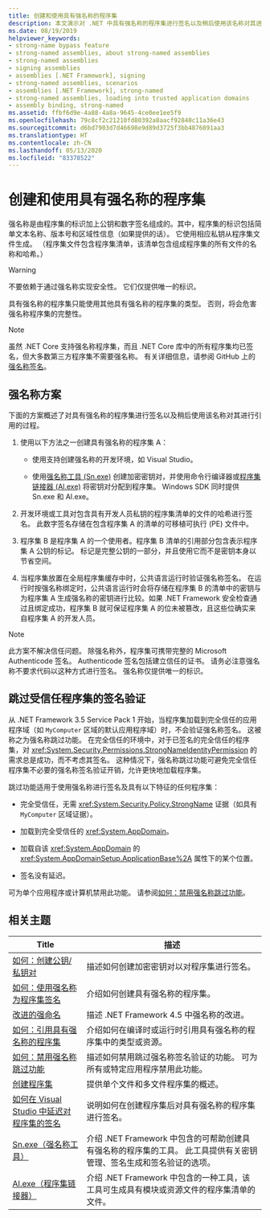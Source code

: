 ```yaml
---
title: 创建和使用具有强名称的程序集
description: 本文演示对 .NET 中具有强名称的程序集进行签名以及稍后使用该名称对其进行引用的过程。
ms.date: 08/19/2019
helpviewer_keywords:
- strong-name bypass feature
- strong-named assemblies, about strong-named assemblies
- strong-named assemblies
- signing assemblies
- assemblies [.NET Framework], signing
- strong-named assemblies, scenarios
- assemblies [.NET Framework], strong-named
- strong-named assemblies, loading into trusted application domains
- assembly binding, strong-named
ms.assetid: ffbf6d9e-4a88-4a8a-9645-4ce0ee1ee5f9
ms.openlocfilehash: 79c8cf2c21210fd80392a8aacf92840c11a36e43
ms.sourcegitcommit: d6bd7903d7d46698e9d89d3725f3bb4876891aa3
ms.translationtype: HT
ms.contentlocale: zh-CN
ms.lasthandoff: 05/13/2020
ms.locfileid: "83378522"
---
```

# <a name="create-and-use-strong-named-assemblies"></a>创建和使用具有强名称的程序集

强名称是由程序集的标识加上公钥和数字签名组成的。其中，程序集的标识包括简单文本名称、版本号和区域性信息（如果提供的话）。 它使用相应私钥从程序集文件生成。 （程序集文件包含程序集清单，该清单包含组成程序集的所有文件的名称和哈希。）

> [!WARNING]
> 不要依赖于通过强名称实现安全性。 它们仅提供唯一的标识。

具有强名称的程序集只能使用其他具有强名称的程序集的类型。 否则，将会危害强名称程序集的完整性。

> [!NOTE]
> 虽然 .NET Core 支持强名称程序集，而且 .NET Core 库中的所有程序集均已签名，但大多数第三方程序集不需要强名称。 有关详细信息，请参阅 GitHub 上的[强名称签名](https://github.com/dotnet/runtime/blob/master/docs/project/strong-name-signing.md)。

## <a name="strong-name-scenario"></a>强名称方案

下面的方案概述了对具有强名称的程序集进行签名以及稍后使用该名称对其进行引用的过程。

1. 使用以下方法之一创建具有强名称的程序集 A：

    - 使用支持创建强名称的开发环境，如 Visual Studio。

    - 使用[强名称工具 (Sn.exe)](../../framework/tools/sn-exe-strong-name-tool.md) 创建加密密钥对，并使用命令行编译器或[程序集链接器 (Al.exe)](../../framework/tools/al-exe-assembly-linker.md) 将密钥对分配到程序集。 Windows SDK 同时提供 Sn.exe 和 Al.exe。

2. 开发环境或工具对包含具有开发人员私钥的程序集清单的文件的哈希进行签名。 此数字签名存储在包含程序集 A 的清单的可移植可执行 (PE) 文件中。

3. 程序集 B 是程序集 A 的一个使用者。程序集 B 清单的引用部分包含表示程序集 A 公钥的标记。 标记是完整公钥的一部分，并且使用它而不是密钥本身以节省空间。

4. 当程序集放置在全局程序集缓存中时，公共语言运行时验证强名称签名。 在运行时按强名称绑定时，公共语言运行时会将存储在程序集 B 的清单中的密钥与为程序集 A 生成强名称的密钥进行比较。如果 .NET Framework 安全检查通过且绑定成功，程序集 B 就可保证程序集 A 的位未被篡改，且这些位确实来自程序集 A 的开发人员。

> [!NOTE]
> 此方案不解决信任问题。 除强名称外，程序集可携带完整的 Microsoft Authenticode 签名。 Authenticode 签名包括建立信任的证书。 请务必注意强名称不要求代码以这种方式进行签名。 强名称仅提供唯一的标识。

## <a name="bypass-signature-verification-of-trusted-assemblies"></a>跳过受信任程序集的签名验证

从 .NET Framework 3.5 Service Pack 1 开始，当程序集加载到完全信任的应用程序域（如 `MyComputer` 区域的默认应用程序域）时，不会验证强名称签名。 这被称之为强名称跳过功能。 在完全信任的环境中，对于已签名的完全信任的程序集，对 <xref:System.Security.Permissions.StrongNameIdentityPermission> 的需求总是成功，而不考虑其签名。 这种情况下，强名称跳过功能可避免完全信任程序集不必要的强名称签名验证开销，允许更快地加载程序集。

跳过功能适用于使用强名称进行签名及具有以下特征的任何程序集：

- 完全受信任，无需 <xref:System.Security.Policy.StrongName> 证据（如具有 `MyComputer` 区域证据）。

- 加载到完全受信任的 <xref:System.AppDomain>。

- 加载自该 <xref:System.AppDomain> 的 <xref:System.AppDomainSetup.ApplicationBase%2A> 属性下的某个位置。

- 签名没有延迟。

可为单个应用程序或计算机禁用此功能。 请参阅[如何：禁用强名称跳过功能](disable-strong-name-bypass-feature.md)。

## <a name="related-topics"></a>相关主题

|Title|描述|
|-----------|-----------------|
|[如何：创建公钥/私钥对](create-public-private-key-pair.md)|描述如何创建加密密钥对以对程序集进行签名。|
|[如何：使用强名称为程序集签名](sign-strong-name.md)|介绍如何创建具有强名称的程序集。|
|[改进的强命名](enhanced-strong-naming.md)|描述 .NET Framework 4.5 中强名称的改进。|
|[如何：引用具有强名称的程序集](reference-strong-named.md)|介绍如何在编译时或运行时引用具有强名称的程序集中的类型或资源。|
|[如何：禁用强名称跳过功能](disable-strong-name-bypass-feature.md)|描述如何禁用跳过强名称签名验证的功能。 可为所有或特定应用程序禁用此功能。|
|[创建程序集](create.md)|提供单个文件和多文件程序集的概述。|
|[如何在 Visual Studio 中延迟对程序集的签名](/visualstudio/ide/managing-assembly-and-manifest-signing#how-to-sign-an-assembly-in-visual-studio)|说明如何在创建程序集后对具有强名称的程序集进行签名。|
|[Sn.exe（强名称工具）](../../framework/tools/sn-exe-strong-name-tool.md)|介绍 .NET Framework 中包含的可帮助创建具有强名称的程序集的工具。 此工具提供有关密钥管理、签名生成和签名验证的选项。|
|[Al.exe（程序集链接器）](../../framework/tools/al-exe-assembly-linker.md)|介绍 .NET Framework 中包含的一种工具，该工具可生成具有模块或资源文件的程序集清单的文件。|

